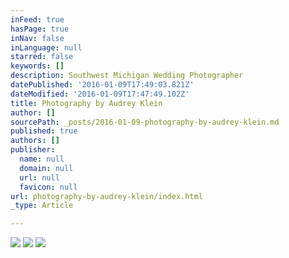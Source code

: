 ```yaml
---
inFeed: true
hasPage: true
inNav: false
inLanguage: null
starred: false
keywords: []
description: Southwest Michigan Wedding Photographer
datePublished: '2016-01-09T17:49:03.821Z'
dateModified: '2016-01-09T17:47:49.102Z'
title: Photography by Audrey Klein
author: []
sourcePath: _posts/2016-01-09-photography-by-audrey-klein.md
published: true
authors: []
publisher:
  name: null
  domain: null
  url: null
  favicon: null
url: photography-by-audrey-klein/index.html
_type: Article

---
```

![](https://the-grid-user-content.s3-us-west-2.amazonaws.com/f70f378e-5bec-4ecc-9d98-02ce2244da8a.jpg)
![](https://the-grid-user-content.s3-us-west-2.amazonaws.com/626e55c1-e41f-4de1-942c-1b6cefc156d3.jpg)
![](https://the-grid-user-content.s3-us-west-2.amazonaws.com/bf9c5909-c42a-4192-83b8-5dbcde7c6af3.jpg)